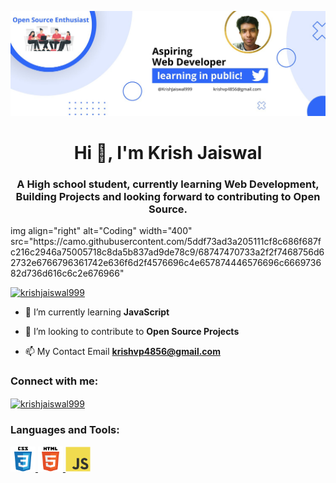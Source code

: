![](banner.png)
<h1 align="center">Hi 👋, I'm Krish Jaiswal</h1>
<h3 align="center">A High school student, currently learning Web Development, Building Projects and looking forward to contributing to Open Source.</h3>
img align="right" alt="Coding" width="400" src="https://camo.githubusercontent.com/5ddf73ad3a205111cf8c686f687fc216c2946a75005718c8da5b837ad9de78c9/68747470733a2f2f7468756d62732e6766796361742e636f6d2f4576696c4e657874446576696c666973682d736d616c6c2e676966"

<p align="left"> <a href="https://twitter.com/krishjaiswal999" target="blank"><img src="https://img.shields.io/twitter/follow/krishjaiswal999?logo=twitter&style=for-the-badge" alt="krishjaiswal999" /></a> </p>

- 🌱 I’m currently learning **JavaScript**

- 👯 I’m looking to contribute to **Open Source Projects**

- 📫 My Contact Email **krishvp4856@gmail.com**

<h3 align="left">Connect with me:</h3>
<p align="left">
<a href="https://twitter.com/krishjaiswal999" target="blank"><img align="center" src="https://raw.githubusercontent.com/rahuldkjain/github-profile-readme-generator/master/src/images/icons/Social/twitter.svg" alt="krishjaiswal999" height="30" width="40" /></a>
</p>

<h3 align="left">Languages and Tools:</h3>
<p align="left"> <a href="https://www.w3schools.com/css/" target="_blank" rel="noreferrer"> <img src="https://raw.githubusercontent.com/devicons/devicon/master/icons/css3/css3-original-wordmark.svg" alt="css3" width="40" height="40"/> </a> <a href="https://www.w3.org/html/" target="_blank" rel="noreferrer"> <img src="https://raw.githubusercontent.com/devicons/devicon/master/icons/html5/html5-original-wordmark.svg" alt="html5" width="40" height="40"/> </a> <a href="https://developer.mozilla.org/en-US/docs/Web/JavaScript" target="_blank" rel="noreferrer"> <img src="https://raw.githubusercontent.com/devicons/devicon/master/icons/javascript/javascript-original.svg" alt="javascript" width="40" height="40"/> </a> </p>
